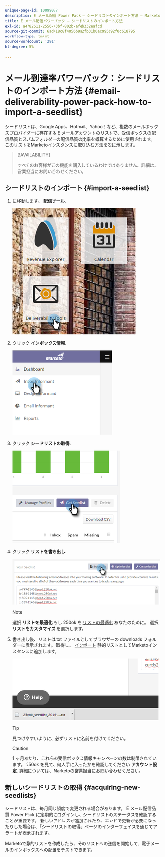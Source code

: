 ```yaml
---
unique-page-id: 10099077
description: E メール配信 Power Pack — シードリストのインポート方法 — Marketoドキュメント — 製品ドキュメント
title: E メール配信パワーパック — シードリストのインポート方法
exl-id: a4782611-2556-43bf-802b-afeb332eafcd
source-git-commit: 6ad418c8f4056b9a2fb31b0ac995692f0c618795
workflow-type: tm+mt
source-wordcount: '291'
ht-degree: 5%

---
```


# メール到達率パワーパック：シードリストのインポート方法 {#email-deliverability-power-pack-how-to-import-a-seedlist}

シードリストは、Google Apps、Hotmail、Yahoo！など、複数のメールボックスプロバイダーに存在する E メールアカウントのリストで、受信ボックスの配信品質とスパムフォルダーの配信品質の比率を概算するために使用されます。 このリストをMarketoインスタンスに取り込む方法を次に示します。

>[!AVAILABILITY]
>
>すべてのお客様がこの機能を購入しているわけではありません。詳細は、営業担当にお問い合わせください。

## シードリストのインポート {#import-a-seedlist}

1. に移動します。 **配信ツール**.

   ![](assets/one-1.png)

1. クリック **インボックス情報**.

   ![](assets/two-1.png)

1. クリック **シードリストの取得**.

   ![](assets/three-1.png)

1. クリック **リストを書き出し**.

   ![](assets/four.png)

   >[!NOTE]
   >
   >選択 **リストを最適化** もし 250ok を [リストの最適化](https://help.returnpath.com/hc/en-us/articles/360046746451-What-is-250ok-s-seedlist-optimizer-and-why-should-I-use-it-) あなたのために。 選択 **リストをカスタマイズ** を選択します。

1. 書き出し後、リストは.txt ファイルとしてブラウザーの downloads フォルダーに表示されます。 取得し、 [インポート](/help/marketo/getting-started/quick-wins/import-a-list-of-people.md) 静的リストとしてMarketoインスタンスに追加します。

   ![](assets/five.png)

   >[!TIP]
   >
   >見つけやすいように、必ずリストに名前を付けてください。

   >[!CAUTION]
   >
   >1 ヶ月あたり、これらの受信ボックス情報キャンペーンの数は制限されています。 250ok を見て、何人手に入ったかを確認してください **アカウント設定**. 詳細については、Marketoの営業担当にお問い合わせください。

## 新しいシードリストの取得 {#acquiring-new-seedlists}

シードリストは、毎月同じ頻度で変更される場合があります。 E メール配信品質 Power Pack に定期的にログインし、シードリストのステータスを確認することが重要です。 新しいアドレスが追加されたり、エンドで更新が必要になったりした場合は、「シードリストの取得」ページのインターフェイスを通じてアラートが表示されます。

Marketoで静的リストを作成したら、そのリストへの送信を開始して、電子メールのインボックスへの配置をテストできます。
